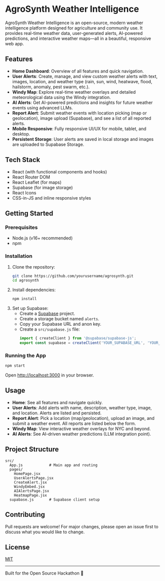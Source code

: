 # AgroSynth Weather Intelligence

AgroSynth Weather Intelligence is an open-source, modern weather intelligence platform designed for agriculture and community use. It provides real-time weather data, user-generated alerts, AI-powered predictions, and interactive weather maps—all in a beautiful, responsive web app.

## Features

- **Home Dashboard**: Overview of all features and quick navigation.
- **User Alerts**: Create, manage, and view custom weather alerts with text, images, location, and weather type (rain, sun, wind, heatwave, flood, hailstorm, anomaly, pest swarm, etc.).
- **Windy Map**: Explore real-time weather overlays and detailed meteorological data using the Windy integration.
- **AI Alerts**: Get AI-powered predictions and insights for future weather events using advanced LLMs.
- **Report Alert**: Submit weather events with location picking (map or geolocation), image upload (Supabase), and see a list of all reported alerts.
- **Mobile Responsive**: Fully responsive UI/UX for mobile, tablet, and desktop.
- **Persistent Storage**: User alerts are saved in local storage and images are uploaded to Supabase Storage.

## Tech Stack
- React (with functional components and hooks)
- React Router DOM
- React Leaflet (for maps)
- Supabase (for image storage)
- React Icons
- CSS-in-JS and inline responsive styles

## Getting Started

### Prerequisites
- Node.js (v16+ recommended)
- npm

### Installation

1. Clone the repository:
   ```bash
   git clone https://github.com/yourusername/agrosynth.git
   cd agrosynth
   ```
2. Install dependencies:
   ```bash
   npm install
   ```
3. Set up Supabase:
   - Create a [Supabase](https://supabase.com/) project.
   - Create a storage bucket named `alerts`.
   - Copy your Supabase URL and anon key.
   - Create a `src/supabase.js` file:
     ```js
     import { createClient } from '@supabase/supabase-js';
     export const supabase = createClient('YOUR_SUPABASE_URL', 'YOUR_SUPABASE_ANON_KEY');
     ```

### Running the App

```bash
npm start
```
Open [http://localhost:3000](http://localhost:3000) in your browser.

## Usage
- **Home**: See all features and navigate quickly.
- **User Alerts**: Add alerts with name, description, weather type, image, and location. Alerts are listed and persisted.
- **Report Alert**: Pick a location (map/geolocation), upload an image, and submit a weather event. All reports are listed below the form.
- **Windy Map**: View interactive weather overlays for NYC and beyond.
- **AI Alerts**: See AI-driven weather predictions (LLM integration point).

## Project Structure

```
src/
  App.js            # Main app and routing
  pages/
    HomePage.jsx
    UserAlertsPage.jsx
    CreateAlert.jsx
    WindyEmbed.jsx
    AIAlertsPage.jsx
    HeatmapPage.jsx
  supabase.js       # Supabase client setup
```

## Contributing
Pull requests are welcome! For major changes, please open an issue first to discuss what you would like to change.

## License
[MIT](LICENSE)

---
Built for the Open Source Hackathon 🚀
